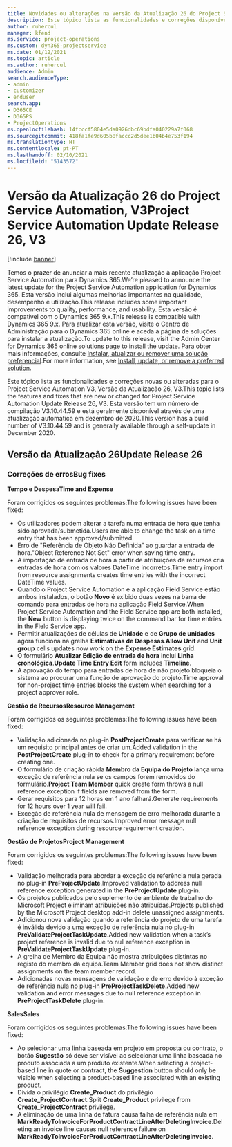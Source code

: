 ```yaml
---
title: Novidades ou alterações na Versão da Atualização 26 do Project Service Automation, V3
description: Este tópico lista as funcionalidades e correções disponíveis no Project Service Automation V3, Versão da Atualização 26, V3.
author: ruhercul
manager: kfend
ms.service: project-operations
ms.custom: dyn365-projectservice
ms.date: 01/12/2021
ms.topic: article
ms.author: ruhercul
audience: Admin
search.audienceType:
- admin
- customizer
- enduser
search.app:
- D365CE
- D365PS
- ProjectOperations
ms.openlocfilehash: 14fcccf5804e5da0926dbc69bdfa040229a7f068
ms.sourcegitcommit: 418fa1fe9d605b8faccc2d5dee1b04b4e753f194
ms.translationtype: HT
ms.contentlocale: pt-PT
ms.lasthandoff: 02/10/2021
ms.locfileid: "5143572"
---
```

# <a name="project-service-automation-update-release-26-v3"></a><span data-ttu-id="5bcbc-103">Versão da Atualização 26 do Project Service Automation, V3</span><span class="sxs-lookup"><span data-stu-id="5bcbc-103">Project Service Automation Update Release 26, V3</span></span>

[!include [banner](../includes/psa-now-project-operations.md)]

<span data-ttu-id="5bcbc-104">Temos o prazer de anunciar a mais recente atualização à aplicação Project Service Automation para Dynamics 365.</span><span class="sxs-lookup"><span data-stu-id="5bcbc-104">We’re pleased to announce the latest update for the Project Service Automation application for Dynamics 365.</span></span> <span data-ttu-id="5bcbc-105">Esta versão inclui algumas melhorias importantes na qualidade, desempenho e utilização.</span><span class="sxs-lookup"><span data-stu-id="5bcbc-105">This release includes some important improvements to quality, performance, and usability.</span></span> <span data-ttu-id="5bcbc-106">Esta versão é compatível com o Dynamics 365 9.x.</span><span class="sxs-lookup"><span data-stu-id="5bcbc-106">This release is compatible with Dynamics 365 9.x.</span></span> <span data-ttu-id="5bcbc-107">Para atualizar esta versão, visite o Centro de Administração para o Dynamics 365 online e aceda à página de soluções para instalar a atualização.</span><span class="sxs-lookup"><span data-stu-id="5bcbc-107">To update to this release, visit the Admin Center for Dynamics 365 online solutions page to install the update.</span></span> <span data-ttu-id="5bcbc-108">Para obter mais informações, consulte [Instalar, atualizar ou remover uma solução preferencial](https://docs.microsoft.com/power-platform/admin/install-remove-preferred-solution).</span><span class="sxs-lookup"><span data-stu-id="5bcbc-108">For more information, see [Install, update, or remove a preferred solution](https://docs.microsoft.com/power-platform/admin/install-remove-preferred-solution).</span></span>

<span data-ttu-id="5bcbc-109">Este tópico lista as funcionalidades e correções novas ou alteradas para o Project Service Automation V3, Versão da Atualização 26, V3.</span><span class="sxs-lookup"><span data-stu-id="5bcbc-109">This topic lists the features and fixes that are new or changed for Project Service Automation Update Release 26, V3.</span></span> <span data-ttu-id="5bcbc-110">Esta versão tem um número de compilação V3.10.44.59 e está geralmente disponível através de uma atualização automática em dezembro de 2020.</span><span class="sxs-lookup"><span data-stu-id="5bcbc-110">This version has a build number of V3.10.44.59 and is generally available through a self-update in December 2020.</span></span>

## <a name="update-release-26"></a><span data-ttu-id="5bcbc-111">Versão da Atualização 26</span><span class="sxs-lookup"><span data-stu-id="5bcbc-111">Update Release 26</span></span>

### <a name="bug-fixes"></a><span data-ttu-id="5bcbc-112">Correções de erros</span><span class="sxs-lookup"><span data-stu-id="5bcbc-112">Bug fixes</span></span>

<span data-ttu-id="5bcbc-113">**Tempo e Despesa**</span><span class="sxs-lookup"><span data-stu-id="5bcbc-113">**Time and Expense**</span></span>

<span data-ttu-id="5bcbc-114">Foram corrigidos os seguintes problemas:</span><span class="sxs-lookup"><span data-stu-id="5bcbc-114">The following issues have been fixed:</span></span>

- <span data-ttu-id="5bcbc-115">Os utilizadores podem alterar a tarefa numa entrada de hora que tenha sido aprovada/submetida.</span><span class="sxs-lookup"><span data-stu-id="5bcbc-115">Users are able to change the task on a time entry that has been approved/submitted.</span></span>
- <span data-ttu-id="5bcbc-116">Erro de "Referência de Objeto Não Definida" ao guardar a entrada de hora.</span><span class="sxs-lookup"><span data-stu-id="5bcbc-116">"Object Reference Not Set" error when saving time entry.</span></span>
- <span data-ttu-id="5bcbc-117">A importação de entrada de hora a partir de atribuições de recursos cria entradas de hora com os valores DateTime incorretos.</span><span class="sxs-lookup"><span data-stu-id="5bcbc-117">Time entry import from resource assignments creates time entries with the incorrect DateTime values.</span></span>
- <span data-ttu-id="5bcbc-118">Quando o Project Service Automation e a aplicação Field Service estão ambos instalados, o botão **Novo** é exibido duas vezes na barra de comando para entradas de hora na aplicação Field Service.</span><span class="sxs-lookup"><span data-stu-id="5bcbc-118">When Project Service Automation and the Field Service app are both installed, the **New** button is displaying twice on the command bar for time entries in the Field Service app.</span></span>
- <span data-ttu-id="5bcbc-119">Permitir atualizações de células de **Unidade** e de **Grupo de unidades** agora funciona na grelha **Estimativas de Despesas**.</span><span class="sxs-lookup"><span data-stu-id="5bcbc-119">**Allow Unit** and **Unit group** cells updates now work on the **Expense Estimates** grid.</span></span>
- <span data-ttu-id="5bcbc-120">O formulário **Atualizar Edição de entrada de hora** inclui **Linha cronológica**.</span><span class="sxs-lookup"><span data-stu-id="5bcbc-120">**Update Time Entry Edit** form includes **Timeline**.</span></span>
- <span data-ttu-id="5bcbc-121">A aprovação do tempo para entradas de hora de não projeto bloqueia o sistema ao procurar uma função de aprovação do projeto.</span><span class="sxs-lookup"><span data-stu-id="5bcbc-121">Time approval for non-project time entries blocks the system when searching for a project approver role.</span></span>

<span data-ttu-id="5bcbc-122">**Gestão de Recursos**</span><span class="sxs-lookup"><span data-stu-id="5bcbc-122">**Resource Management**</span></span>

<span data-ttu-id="5bcbc-123">Foram corrigidos os seguintes problemas:</span><span class="sxs-lookup"><span data-stu-id="5bcbc-123">The following issues have been fixed:</span></span>

- <span data-ttu-id="5bcbc-124">Validação adicionada no plug-in **PostProjectCreate** para verificar se há um requisito principal antes de criar um.</span><span class="sxs-lookup"><span data-stu-id="5bcbc-124">Added validation in the **PostProjectCreate** plug-in to check for a primary requirement before creating one.</span></span>
- <span data-ttu-id="5bcbc-125">O formulário de criação rápida **Membro da Equipa do Projeto** lança uma exceção de referência nula se os campos forem removidos do formulário.</span><span class="sxs-lookup"><span data-stu-id="5bcbc-125">**Project Team Member** quick create form throws a null reference exception if fields are removed from the form.</span></span>
- <span data-ttu-id="5bcbc-126">Gerar requisitos para 12 horas em 1 ano falhará.</span><span class="sxs-lookup"><span data-stu-id="5bcbc-126">Generate requirements for 12 hours over 1 year will fail.</span></span>
- <span data-ttu-id="5bcbc-127">Exceção de referência nula de mensagem de erro melhorada durante a criação de requisitos de recursos.</span><span class="sxs-lookup"><span data-stu-id="5bcbc-127">Improved error message null reference exception during resource requirement creation.</span></span>

<span data-ttu-id="5bcbc-128">**Gestão de Projetos**</span><span class="sxs-lookup"><span data-stu-id="5bcbc-128">**Project Management**</span></span>

<span data-ttu-id="5bcbc-129">Foram corrigidos os seguintes problemas:</span><span class="sxs-lookup"><span data-stu-id="5bcbc-129">The following issues have been fixed:</span></span>

- <span data-ttu-id="5bcbc-130">Validação melhorada para abordar a exceção de referência nula gerada no plug-in **PreProjectUpdate**.</span><span class="sxs-lookup"><span data-stu-id="5bcbc-130">Improved validation to address null reference exception generated in the **PreProjectUpdate** plug-in.</span></span>
- <span data-ttu-id="5bcbc-131">Os projetos publicados pelo suplemento de ambiente de trabalho do Microsoft Project eliminam atribuições não atribuídas.</span><span class="sxs-lookup"><span data-stu-id="5bcbc-131">Projects published by the Microsoft Project desktop add-in delete unassigned assignments.</span></span>
- <span data-ttu-id="5bcbc-132">Adicionou nova validação quando a referência do projeto de uma tarefa é inválida devido a uma exceção de referência nula no plug-in **PreValidateProjectTaskUpdate**.</span><span class="sxs-lookup"><span data-stu-id="5bcbc-132">Added new validation when a task’s project reference is invalid due to null reference exception in **PreValidateProjectTaskUpdate** plug-in.</span></span>
- <span data-ttu-id="5bcbc-133">A grelha de Membro da Equipa não mostra atribuições distintas no registo do membro da equipa.</span><span class="sxs-lookup"><span data-stu-id="5bcbc-133">Team Member grid does not show distinct assignments on the team member record.</span></span>
- <span data-ttu-id="5bcbc-134">Adicionadas novas mensagens de validação e de erro devido à exceção de referência nula no plug-in **PreProjectTaskDelete**.</span><span class="sxs-lookup"><span data-stu-id="5bcbc-134">Added new validation and error messages due to null reference exception in **PreProjectTaskDelete** plug-in.</span></span>

<span data-ttu-id="5bcbc-135">**Sales**</span><span class="sxs-lookup"><span data-stu-id="5bcbc-135">**Sales**</span></span>

<span data-ttu-id="5bcbc-136">Foram corrigidos os seguintes problemas:</span><span class="sxs-lookup"><span data-stu-id="5bcbc-136">The following issues have been fixed:</span></span>

- <span data-ttu-id="5bcbc-137">Ao selecionar uma linha baseada em projeto em proposta ou contrato, o botão **Sugestão** só deve ser visível ao selecionar uma linha baseada no produto associada a um produto existente.</span><span class="sxs-lookup"><span data-stu-id="5bcbc-137">When selecting a project-based line in quote or contract, the **Suggestion** button should only be visible when selecting a product-based line associated with an existing product.</span></span>
- <span data-ttu-id="5bcbc-138">Divida o privilégio **Create_Product** do privilégio **Create_ProjectContract**.</span><span class="sxs-lookup"><span data-stu-id="5bcbc-138">Split **Create_Product** privilege from **Create_ProjectContract** privilege.</span></span>
- <span data-ttu-id="5bcbc-139">A eliminação de uma linha de fatura causa falha de referência nula em **MarkReadyToInvoiceForProductContractLineAfterDeletingInvoice**.</span><span class="sxs-lookup"><span data-stu-id="5bcbc-139">Deleting an invoice line causes null reference failure on **MarkReadyToInvoiceForProductContractLineAfterDeletingInvoice**.</span></span>
